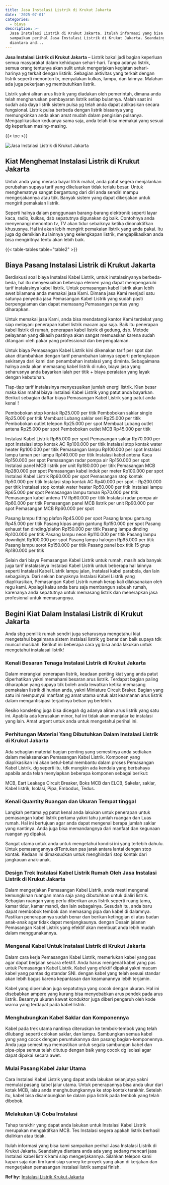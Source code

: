 ```yaml
---
title: Jasa Instalasi Listrik di Krukut Jakarta
date: '2025-07-01'
categories:
  - biaya
description: >-
  Jasa Instalasi Listrik di Krukut Jakarta. Itulah informasi yang bisa kami
  sampaikan perihal Jasa Instalasi Listrik di Krukut Jakarta. Seandainya
  diantara and...
---
```


**Jasa Instalasi Listrik di Krukut Jakarta** – Listrik bakal jadi bagian keperluan semua masyarakat dalam kehidupan sehari-hari. Tanpa adanya listrik, semua orang tentunya akan sulit untuk mengerjakan kegiatan sehari-harinya yg terkait dengan listirik. Sebagian aktivitas yang terkait dengan listrik seperti menonton tv, menyalakan kulkas, lampu, dan lainnya. Malahan ada juga pekerjaan yg membutuhkan listrik.

Listrik yakni aliran arus listrik yang diadakan oleh pemerintah, dimana anda telah mengharuskan pembayaran listrik setiap bulannya. Malah saat ini sudah ada daya listrik sistem pulsa yg telah anda dapat aplikasikan secara fungsional. Listrik pulsa berbeda dengan listrik biasanya yang memungkinkan anda akan amat mudah dalam pengisian pulsanya. Mengaplikasikan keduanya sama saja, anda telah bisa memakai yang sesuai dg keperluan masing-masing.

{{< toc >}}

![Jasa Instalasi Listrik di Krukut Jakarta](/images/instalasi-listrik-murah20.png)

## Kiat Menghemat Instalasi Listrik di Krukut Jakarta

Untuk anda yang merasa bayar litrik mahal, anda patut segera menjalankan perubahan supaya tarif yang dikeluarkan tidak terlalu besar. Untuk menghematnya sangat bergantung dari diri anda sendiri mampu mengerjakannya atau tdk. Banyak sistem yang dapat dikerjakan untuk mengirit pemakaian listrik.

Seperti halnya dalam penggunaan barang-barang elektronik seperti layar kaca, radio, kulkas, dsb sepatutnya digunakan dg baik. Contohnya anda menyenangi menonton tv, TV akan tidur sebaiknya ketika dinonaktifkan khususnya. Hal ini akan lebih mengirit pemakaian listrik yang anda pakai. Itu juga dg demikian itu lainnya yang kelengkapan listrik, mengaplikasikan anda bisa mengiritnya tentu akan lebih baik.

{{< table-tables table="table2" >}}

## Biaya Pasang Instalasi Listrik di Krukut Jakarta

Berdiskusi soal biaya Instalasi Kabel Listrik, untuk instalasinyanya berbeda-beda, hal itu menyesuaikan beberapa elemen yang dapat mempengaruhi tarif instalasinya kabel listrik. Untuk pemasangan kabel listrik akan lebih awet bilamana anda memakai jasa Kami. Dimana jasa Kami menjadi satu satunya penyedia jasa Pemasangan Kabel Listrik yang sudah pasti berpengalaman dan dapat memasang Pemasangan pantas yang diharapkan.

Untuk memakai jasa Kami, anda bisa mendatangi kantor Kami terdekat yang siap melayani penerapan kabel listrik macam apa saja. Baik itu penerapan kabel listrik di rumah, penerapan kabel listrik di gedung, dsb. Metode pelayanan yang dikasih pastinya akan sangat memuaskan karena sudah ditangani oleh pakar yang professional dan berpengalaman.

Untuk biaya Pemasangan Kabel Listrik kini dikenakan tarif per spot dan akan ditambahkan dengan tarif penambahan lainnya seperti perlengkapan sekiranya dari kami dan penambahan instalasi yang diminta. Sebagaimana halnya anda akan memasang kabel listrik di ruko, biaya jasa yang seharusnya anda bayarkan ialah per titik + biaya peralatan yang layak dengan kebutuhan.

Tiap-tiap tarif instalasinya menyesuaikan jumlah energi listrik. Kian besar maka kian mahal biaya instalasi Kabel Listrik yang patut anda bayarkan. Berikut sebagian daftar biaya Pemasangan Kabel Listrik yang patut anda kenal !

Pembobokan stop kontak Rp25.000 per titik Pembobokan saklar single Rp25.000 per titik Membuat Lubang saklar seri Rp25.000 per titik Pembobokan outlet telepon Rp25.000 per spot Membuat Lubang outlet antena Rp25.000 per spot Pembobokan outlet MCB Rp45.000 per titik

Instalasi Kabel Listrik Rp65.000 per spot Pemasangan saklar Rp70.000 per spot Instalasi stop kontak AC Rp100.000 per titik Instalasi stop kontak water heater Rp100.000 per titik Pemasangan lampu Rp100.000 per spot Instalasi lampu taman per lampu Rp140.000 per titik Instalasi kabel antena Kaca Rp150.000 per spot Pemasangan radar pompa air Rp150.000 per spot Instalasi panel MCB listrik per unit Rp180.000 per titik Pemasangan MCB Rp280.000 per spot Pemasangan kabel induk per meter Rp100.000 per spot Instalasi Kabel Listrik Rp60.000 per spot Pemasangan stop kontak Rp50.000 per titik Instalasi stop kontak AC Rp40.000 per spot – Rp200.000 per titik Instalasi stop kontak water heater Rp50.000 per titik Instalasi lampu Rp65.000 per spot Pemasangan lampu taman Rp70.000 per titik Pemasangan kabel antena TV Rp60.000 per titik Instalasi radar pompa air Rp60.000 per titik Pemasangan panel MCB listrik per unit Rp90.000 per spot Pemasangan MCB Rp60.000 per spot

Pasang lampu fitting plafon Rp45.000 per spot Pasang lampu gantung Rp45.000 per titik Pasang kipas angin gantung Rp150.000 per spot Pasang exhaust fan dinding/plafon Rp150.000 per titik Pasang lampu dinding Rp100.000 per titik Pasang lampu neon Rp110.000 per titik Pasang lampu downlight Rp100.000 per spot Pasang lampu halogen Rp95.000 per titik Pasang lampu sorot Rp150.000 per titik Pasang panel box titik 15 grup Rp180.000 per titik

Selain dari biaya Pemasangan Kabel Listrik untuk rumah, masih ada banyak juga tarif instalasinya Instalasi Kabel Listrik untuk beberapa hal lainnya seperti Instalasi Kabel Listrik lampu jalan, Instalasi kabel parabola, dan lain sebagainya. Dari sekian banyaknya Instalasi Kabel Listrik yang diaplikasikan, Pemasangan Kabel Listrik rumah kerap kali dilaksanakan oleh regu kami. Apalagi kalau anda baru saja membangun sebuah rumah, karenanya anda sepatutnya untuk memasang listrik dan menerapkan jasa profesional untuk memasangnya.

## Begini Kiat Dalam Instalasi Listrik di Krukut Jakarta


Anda sbg pemilik rumah sendiri juga seharusnya mengetahui kiat mengetahui bagaimana sistem instalasi listrik yg benar dan baik supaya tdk muncul musibah. Berikut ini beberapa cara yg bisa anda lakukan untuk mengetahui instalasai listrik!

### Kenali Besaran Tenaga Instalasi Listrik di Krukut Jakarta

Dalam merangkai penerapan listrik, keadaan penting kiat yang anda patut diperhatikan yakni memahami besaran arus listrik. Terdapat bagian paling diharapkan yang supaya tdk boleh anda lewatkan ketika memasang pemakaian listrik di hunian anda, yakni Miniature Circuit Braker. Bagian yang satu ini mempunyai manfaat yg amat utama untuk alat keamanan arus listrik dalam mengantisipasi terjadinya beban yg berlebih.

Resiko konsleting juga bisa dicegah dg adanya aliran arus listrik yang satu ini. Apabila ada kerusakan minor, hal ini tidak akan menjalar ke instalasi yang lain. Amat urgent untuk anda untuk mengetahui perihal ini.

### Perhitungan Material Yang Dibutuhkan Dalam Instalasi Listrik di Krukut Jakarta

Ada sebagian material bagian penting yang semestinya anda sediakan dalam melaksanakan Pemasangan Kabel Listrik. Komponen yang diaplikasikan ini akan betul-betul membantu dalam proses Pemasangan Kabel Listrik. dg seperti itu, tdk mungkin ada kendala yang berbahaya apabila anda telah menyiapkan beberapa komponen sebagai berikut:

MCB, Eart Leakage Circuit Breaker, Boks MCB dan ELCB, Sakelar, saklar, Kabel listrik, Isolasi, Pipa, Embodus, Tedus.

### Kenali Quantity Ruangan dan Ukuran Tempat tinggal

Langkah pertama yg patut kenal anda lakukan untuk penerapan untuk pemasangan kabel listrik pertama yakni tahu jumlah ruangan dan Luas rumah. Hal ini bertujuan agar anda dapat mengenal berapa jumlah saklar yang nantinya. Anda juga bisa memandangnya dari manfaat dan kegunaan ruangan yg dipakai.

Sangat utama untuk anda untuk mengetahui kondisi ini yang terlebih dahulu. Untuk pemasangannya diTentukan pas jarak antara lantai dengan stop kontak. Kedaan ini dimaksudkan untuk menghindari stop kontak dari jangkauan anak-anak.

### Design Trek Instalasi Kabel Listrik Rumah Oleh Jasa Instalasi Listrik di Krukut Jakarta

Dalam mengerjakan Pemasangan Kabel Listrik, anda mesti mengenal kemungkinan ruangan mana saja yang dibutuhkan untuk dialiri listrik. Sebagian ruangan yang perlu diberikan arus listrik seperti ruang tamu, kamar tidur, kamar mandi, dan lain sebagainya. Sesudah itu, anda baru dapat membobok tembok dan memasang pipa dan kabel di dalamnya. Pastikan penerapannya sudah benar dan berikan ketinggian di atas badan anak-anak agar tidak dapat menjangkaunya. dengan Desain jalanan Pemasangan Kabel Listrik yang efektif akan membuat anda lebih mudah dalam menggunakannya.

### Mengenal Kabel Untuk Instalasi Listrik di Krukut Jakarta

Dalam cara kerja Pemasangan Kabel Listrik, memerlukan kabel yang pas agar dapat berjalan secara efektif. Anda harus mengenal kabel yang pas untuk Pemasangan Kabel Listrik. Kabel yang efektif dipakai yakni macam kabel yang pantas dg standar SNI. dengan kabel yang telah sesuai standar akan lebih bagus karena kepantasan dan keamanannya lebih terjamin.

Kabel yang diperlukan juga sepatutnya yang cocok dengan ukuran. Hal ini disebabkan ampere yang kurang bisa menyebabkan arus pendek pada arus listrik. Besarnya ukuran kawat konduktor juga diberi pengaruh oleh kode warna yang terdapat pada kabel listrik.

### Menghubungkan Kabel Saklar dan Komponennya

Kabel pada trek utama nantinya diteruskan ke tembok-tembok yang telah dilubangi seperti colokan saklar, dan lampu. Sambungkan semua kabel yang yang cocok dengan peruntukannya dan pasang bagian-komponennya. Anda juga semestinya memastikan untuk segala sambungan kabel dan pipa-pipa semua telah ditutup dengan baik yang cocok dg isolasi agar dapat dipakai secara awet.

### Mulai Pasang Kabel Jalur Utama

Cara Instalasi Kabel Listrik yang dapat anda lakukan selanjutya yakni memulai pasang kabel jalur utama. Untuk penerapannya bisa anda ukur dari kotak MCB, lalau anda menghubungkannya ke stop kontak terakhir. Setelah itu, kabel bisa disambungkan ke dalam pipa listrik pada tembok yang telah dibobok.

### Melakukan Uji Coba Instalasi

Tahap terakhir yang dapat anda lakukan untuk Instalasi Kabel Listrik merupakan mengaktifkan MCB. Tes Instalasi segera apakah listrik berhasil dialirkan atau tidak.

Itulah informasi yang bisa kami sampaikan perihal Jasa Instalasi Listrik di Krukut Jakarta. Seandainya diantara anda ada yang sedang mencari jasa Instalasi kabel listrik kami siap mengerjakannya. Silahkan telepon kami kapan saja dan tim kami siap survey ke proyek yang akan di kerjakan dan mengerjakan pemasangan instalasi listrik sampai finish.

**Ref by:** [Instalasi Listrik Krukut Jakarta](https://id.wikipedia.org/wiki/Instalasi)
